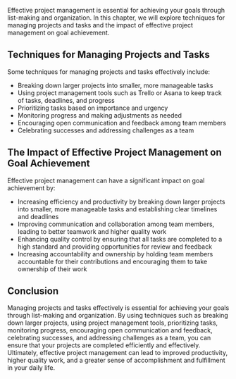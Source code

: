 
Effective project management is essential for achieving your goals through list-making and organization. In this chapter, we will explore techniques for managing projects and tasks and the impact of effective project management on goal achievement.

Techniques for Managing Projects and Tasks
------------------------------------------

Some techniques for managing projects and tasks effectively include:

* Breaking down larger projects into smaller, more manageable tasks
* Using project management tools such as Trello or Asana to keep track of tasks, deadlines, and progress
* Prioritizing tasks based on importance and urgency
* Monitoring progress and making adjustments as needed
* Encouraging open communication and feedback among team members
* Celebrating successes and addressing challenges as a team

The Impact of Effective Project Management on Goal Achievement
--------------------------------------------------------------

Effective project management can have a significant impact on goal achievement by:

* Increasing efficiency and productivity by breaking down larger projects into smaller, more manageable tasks and establishing clear timelines and deadlines
* Improving communication and collaboration among team members, leading to better teamwork and higher quality work
* Enhancing quality control by ensuring that all tasks are completed to a high standard and providing opportunities for review and feedback
* Increasing accountability and ownership by holding team members accountable for their contributions and encouraging them to take ownership of their work

Conclusion
----------

Managing projects and tasks effectively is essential for achieving your goals through list-making and organization. By using techniques such as breaking down larger projects, using project management tools, prioritizing tasks, monitoring progress, encouraging open communication and feedback, celebrating successes, and addressing challenges as a team, you can ensure that your projects are completed efficiently and effectively. Ultimately, effective project management can lead to improved productivity, higher quality work, and a greater sense of accomplishment and fulfillment in your daily life.
